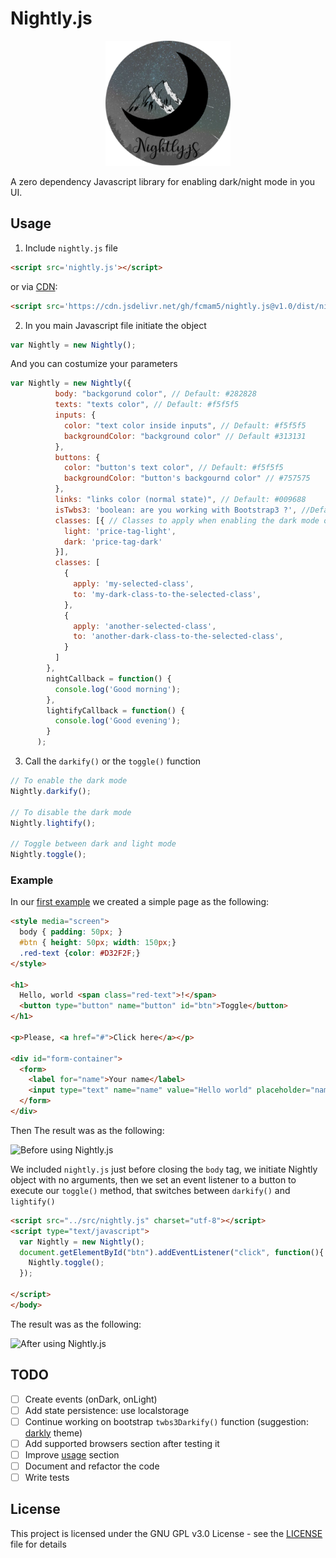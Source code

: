 # Nightly.js
<p align="center">
<img width="200" height="200" src="./doc/logo.png">
</p>

A zero dependency Javascript library for enabling dark/night mode in you UI.


## Usage

1. Include `nightly.js` file
```html
<script src='nightly.js'></script>
```
or via [CDN](https://cdn.jsdelivr.net/):
```html
<script src='https://cdn.jsdelivr.net/gh/fcmam5/nightly.js@v1.0/dist/nightly.min.js'></script>
```
2. In you main Javascript file initiate the object

```javascript
var Nightly = new Nightly();
```

And you can costumize your parameters

```javascript
var Nightly = new Nightly({
          body: "backgorund color", // Default: #282828
          texts: "texts color", // Default: #f5f5f5
          inputs: {
            color: "text color inside inputs", // Default: #f5f5f5
            backgroundColor: "background color" // Default #313131
          },
          buttons: {
            color: "button's text color", // Default: #f5f5f5
            backgroundColor: "button's backgournd color" // #757575
          },
          links: "links color (normal state)", // Default: #009688
          isTwbs3: 'boolean: are you working with Bootstrap3 ?', //Default false
          classes: [{ // Classes to apply when enabling the dark mode on certain elements
            light: 'price-tag-light',
            dark: 'price-tag-dark'
          }],
          classes: [
            {
              apply: 'my-selected-class',
              to: 'my-dark-class-to-the-selected-class',
            },
            {
              apply: 'another-selected-class',
              to: 'another-dark-class-to-the-selected-class',
            }
          ]
        },
        nightCallback = function() {
          console.log('Good morning');
        },
        lightifyCallback = function() {
          console.log('Good evening');
        }
      );
```

3. Call the `darkify()` or the `toggle()` function

```javascript
// To enable the dark mode
Nightly.darkify();

// To disable the dark mode
Nightly.lightify();

// Toggle between dark and light mode
Nightly.toggle();
```

### Example

In our [first example](./examples/plain-markup.html) we created a simple page as the following:
```html
<style media="screen">
  body { padding: 50px; }
  #btn { height: 50px; width: 150px;}
  .red-text {color: #D32F2F;}
</style>

<h1>
  Hello, world <span class="red-text">!</span>
  <button type="button" name="button" id="btn">Toggle</button>
</h1>

<p>Please, <a href="#">Click here</a></p>

<div id="form-container">
  <form>
    <label for="name">Your name</label>
    <input type="text" name="name" value="Hello world" placeholder="name">
  </form>
</div>
```

Then The result was as the following:

![Before using Nightly.js](https://i.imgur.com/SFcqS3E.png "Before using Nightly.js")

We included `nightly.js` just before closing the `body` tag, we initiate Nightly object with no arguments,
then we set an event listener to a button to execute our `toggle()` method, that switches between `darkify()` and `lightify()`

```html
<script src="../src/nightly.js" charset="utf-8"></script>
<script type="text/javascript">
  var Nightly = new Nightly();
  document.getElementById("btn").addEventListener("click", function(){
    Nightly.toggle();
  });

</script>
</body>
```

The result was as the following:

![After using Nightly.js](https://i.imgur.com/uGHUsL0.png "After using Nightly.js")

## TODO

- [ ] Create events (onDark, onLight)
- [ ] Add state persistence: use localstorage
- [ ] Continue working on bootstrap `twbs3Darkify()` function (suggestion: [darkly](https://bootswatch.com/3/darkly/) theme)
- [ ] Add supported browsers section after testing it
- [ ] Improve [usage](#usage) section
- [ ] Document and refactor the code
- [ ] Write tests

## License
This project is licensed under the GNU GPL v3.0 License - see the [LICENSE](./LICENSE) file for details
